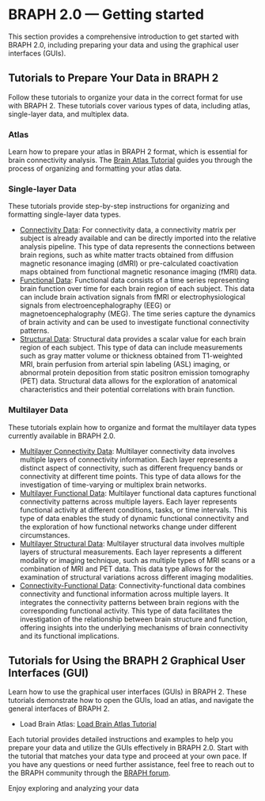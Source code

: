 # BRAPH 2.0 — Getting started

This section provides a comprehensive introduction to get started with BRAPH 2.0, including preparing your data and using the graphical user interfaces (GUIs).

## Tutorials to Prepare Your Data in BRAPH 2

Follow these tutorials to organize your data in the correct format for use with BRAPH 2. These tutorials cover various types of data, including atlas, single-layer data, and multiplex data.

### Atlas

Learn how to prepare your atlas in BRAPH 2 format, which is essential for brain connectivity analysis. The [Brain Atlas Tutorial](tutorials/general/tut_ba.pdf) guides you through the process of organizing and formatting your atlas data.

### Single-layer Data

These tutorials provide step-by-step instructions for organizing and formatting single-layer data types. 
- [Connectivity Data](tutorials/general/tut_gr_CON.pdf): For connectivity data, a connectivity matrix per subject is already available and can be directly imported into the relative analysis pipeline. This type of data represents the connections between brain regions, such as white matter tracts obtained from diffusion magnetic resonance imaging (dMRI) or pre-calculated coactivation maps obtained from functional magnetic resonance imaging (fMRI) data.
- [Functional Data](tutorials/general/tut_gr_FUN.pdf): Functional data consists of a time series representing brain function over time for each brain region of each subject. This data can include brain activation signals from fMRI or electrophysiological signals from electroencephalography (EEG) or magnetoencephalography (MEG). The time series capture the dynamics of brain activity and can be used to investigate functional connectivity patterns.
- [Structural Data](tutorials/general/tut_gr_ST.pdf): Structural data provides a scalar value for each brain region of each subject. This type of data can include measurements such as gray matter volume or thickness obtained from T1-weighted MRI, brain perfusion from arterial spin labeling (ASL) imaging, or abnormal protein deposition from static positron emission tomography (PET) data. Structural data allows for the exploration of anatomical characteristics and their potential correlations with brain function.

### Multilayer Data

These tutorials explain how to organize and format the multilayer data types currently available in BRAPH 2.0.
- [Multilayer Connectivity Data](tutorials/general/tut_gr_CON_MP.pdf): Multilayer connectivity data involves multiple layers of connectivity information. Each layer represents a distinct aspect of connectivity, such as different frequency bands or connectivity at different time points. This type of data allows for the investigation of time-varying or multiplex brain networks.
- [Multilayer Functional Data](tutorials/general/tut_gr_FUN_MP.pdf): Multilayer functional data captures functional connectivity patterns across multiple layers. Each layer represents functional activity at different conditions, tasks, or time intervals. This type of data enables the study of dynamic functional connectivity and the exploration of how functional networks change under different circumstances.
- [Multilayer Structural Data](tutorials/general/tut_gr_ST_MP.pdf): Multilayer structural data involves multiple layers of structural measurements. Each layer represents a different modality or imaging technique, such as multiple types of MRI scans or a combination of MRI and PET data. This data type allows for the examination of structural variations across different imaging modalities.
- [Connectivity-Functional Data](tutorials/general/tut_gr_CON_FUN_MP.pdf): Connectivity-functional data combines connectivity and functional information across multiple layers. It integrates the connectivity patterns between brain regions with the corresponding functional activity. This type of data facilitates the investigation of the relationship between brain structure and function, offering insights into the underlying mechanisms of brain connectivity and its functional implications.

## Tutorials for Using the BRAPH 2 Graphical User Interfaces (GUI)

Learn how to use the graphical user interfaces (GUIs) in BRAPH 2. These tutorials demonstrate how to open the GUIs, load an atlas, and navigate the general interfaces of BRAPH 2.
- Load Brain Atlas: [Load Brain Atlas Tutorial](https://github.com/giovannivolpe/BRAPH-2-Matlab-beta/tree/develop/tutorials/general/load_brain_atlas)

Each tutorial provides detailed instructions and examples to help you prepare your data and utilize the GUIs effectively in BRAPH 2.0. Start with the tutorial that matches your data type and proceed at your own pace. If you have any questions or need further assistance, feel free to reach out to the BRAPH community through the [BRAPH forum](http://braph.org/forums).

Enjoy exploring and analyzing your data
